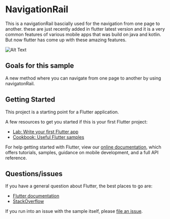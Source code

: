 # NavigationRail


This is a navigationRail bascially used for the navigation from one page to another. these are just recently added in flutter latest version and it is a very common features of various mobile apps that was build on java and kotlin. But now flutter has come up with these amazing features.

![Alt Text](https://media.giphy.com/media/jQya6BkRgpcLulK3mR/giphy.gif)

## Goals for this sample
A new method where you can navigate from one page to another by using navigatonRail.


## Getting Started

This project is a starting point for a Flutter application.

A few resources to get you started if this is your first Flutter project:

- [Lab: Write your first Flutter app](https://flutter.dev/docs/get-started/codelab)
- [Cookbook: Useful Flutter samples](https://flutter.dev/docs/cookbook)

For help getting started with Flutter, view our
[online documentation](https://flutter.dev/docs), which offers tutorials,
samples, guidance on mobile development, and a full API reference.

## Questions/issues

If you have a general question about Flutter, the best places to go are:

* [Flutter documentation](https://flutter.dev/)
* [StackOverflow](https://stackoverflow.com/questions/tagged/flutter)

If you run into an issue with the sample itself, please
[file an issue](https://github.com/flutter/samples/issues).
